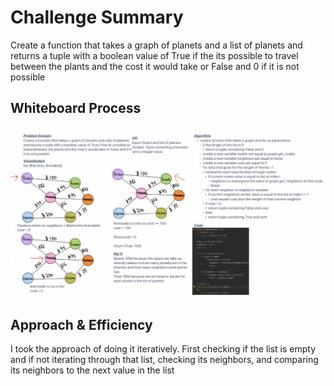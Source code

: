 # Challenge Summary
Create a function that takes a graph of planets and a list of planets
and returns a tuple with a boolean value of True if the its possible to
travel between the plants and the cost it would take or False and 0 if it is not possible
## Whiteboard Process
![Graph Business Trip Whiteboard](whiteboard.png)

## Approach & Efficiency
I took the approach of doing it iteratively. First checking if the list is empty and if not iterating through that list,
checking its neighbors, and comparing its neighbors to the next value in the list
